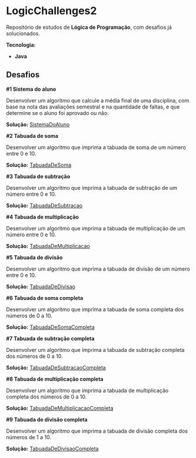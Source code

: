 # LogicChallenges2

Repositório de estudos de **Lógica de Programação**, com desafios já solucionados.

**Tecnologia:**

* **Java**

## Desafios

**#1 Sistema do aluno**

Desenvolver um algoritmo que calcule a média final de uma disciplina, com base na nota das avaliações semestral e na quantidade de faltas, e que determine se o aluno foi aprovado ou não.

**Solução:** [SistemaDoAluno](https://github.com/JesseLopesTI/LogicChallenges2/blob/master/Java/SistemaDoAluno.java)

**#2 Tabuada de soma**

Desenvolver um algoritmo que imprima a tabuada de soma de um número entre 0 e 10.

**Solução:** [TabuadaDeSoma](https://github.com/JesseLopesTI/LogicChallenges2/blob/master/Java/TabuadaDeSoma.java)

**#3 Tabuada de subtração**

Desenvolver um algoritmo que imprima a tabuada de subtração de um número entre 0 e 10.

**Solução:** [TabuadaDeSubtracao](https://github.com/JesseLopesTI/LogicChallenges2/blob/master/Java/TabuadaDeSubtracao.java)

**#4 Tabuada de multiplicação**

Desenvolver um algoritmo que imprima a tabuada de multiplicação de um número entre 0 e 10.

**Solução:** [TabuadaDeMultiplicacao](https://github.com/JesseLopesTI/LogicChallenges2/blob/master/Java/TabuadaDeMultiplicacao.java)

**#5 Tabuada de divisão**

Desenvolver um algoritmo que imprima a tabuada de divisão de um número entre 0 e 10.

**Solução:** [TabuadaDeDivisao](https://github.com/JesseLopesTI/LogicChallenges2/blob/master/Java/TabuadaDeDivisao.java)

**#6 Tabuada de soma completa**

Desenvolver um algoritmo que imprima a tabuada de soma completa dos números de 0 a 10.

**Solução:** [TabuadaDeSomaCompleta](https://github.com/JesseLopesTI/LogicChallenges2/blob/master/Java/TabuadaDeSomaCompleta.java)

**#7 Tabuada de subtração completa**

Desenvolver um algoritmo que imprima a tabuada de subtração completa dos números de 0 a 10.

**Solução:** [TabuadaDeSubtracaoCompleta](https://github.com/JesseLopesTI/LogicChallenges2/blob/master/Java/TabuadaDeSubtracaoCompleta.java)

**#8 Tabuada de multiplicação completa**

Desenvolver um algoritmo que imprima a tabuada de multiplicação completa dos números de 0 a 10.

**Solução:** [TabuadaDeMultiplicacaoCompleta](https://github.com/JesseLopesTI/LogicChallenges2/blob/master/Java/TabuadaDeMultiplicacaoCompleta.java)

**#9 Tabuada de divisão completa**

Desenvolver um algoritmo que imprima a tabuada de divisão completa dos números de 1 a 10.

**Solução:** [TabuadaDeDivisaoCompleta](https://github.com/JesseLopesTI/LogicChallenges2/blob/master/Java/TabuadaDeDivisaoCompleta.java)
